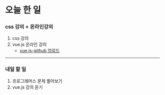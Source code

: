 # 오늘 한 일

### css 강의 + 온라인강의

1. css 강의
1. vue.js 온라인 강의
   - [vue.js-github 업로드](https://github.com/youahleum/webpack-template-basic)

---

### 내일 할 일

1. 프로그래머스 문제 풀어보기
1. vue.js 강의 듣기
